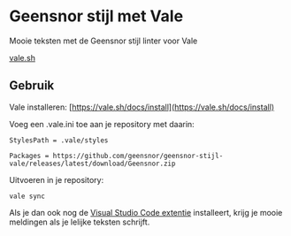 # Geensnor stijl met Vale

Mooie teksten met de Geensnor stijl linter voor Vale

[vale.sh](https://vale.sh)

## Gebruik

Vale installeren: [https://vale.sh/docs/install](https://vale.sh/docs/install)


Voeg een .vale.ini toe aan je repository met daarin:

```
StylesPath = .vale/styles

Packages = https://github.com/geensnor/geensnor-stijl-vale/releases/latest/download/Geensnor.zip
```

Uitvoeren in je repository:
```
vale sync
```
Als je dan ook nog de [Visual Studio Code extentie](https://marketplace.visualstudio.com/items?itemName=ChrisChinchilla.vale-vscode) installeert, krijg je mooie meldingen als je lelijke teksten schrijft.
